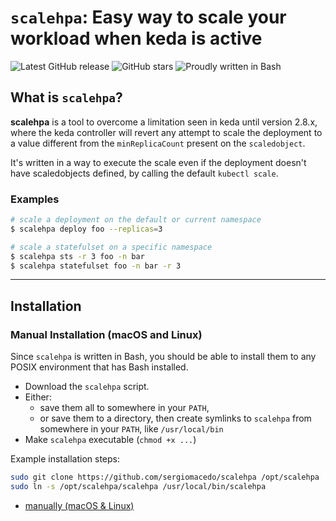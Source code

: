 # `scalehpa`: Easy way to scale your workload when keda is active

![Latest GitHub release](https://img.shields.io/github/release/sergiomacedo/scalehpa.svg)
![GitHub stars](https://img.shields.io/github/stars/sergiomacedo/scalehpa.svg?label=github%20stars)
![Proudly written in Bash](https://img.shields.io/badge/written%20in-bash-ff69b4.svg)

## What is `scalehpa`?

**scalehpa** is a tool to overcome a limitation seen in keda until version 2.8.x, where the keda controller will revert any attempt to scale the deployment to a value different from the `minReplicaCount` present on the `scaledobject`.

It's written in a way to execute the scale even if the deployment doesn't have scaledobjects defined, by calling the default `kubectl scale`.

### Examples

```sh
# scale a deployment on the default or current namespace
$ scalehpa deploy foo --replicas=3

# scale a statefulset on a specific namespace
$ scalehpa sts -r 3 foo -n bar
$ scalehpa statefulset foo -n bar -r 3
```
-----
## Installation

### Manual Installation (macOS and Linux)

Since `scalehpa` is written in Bash, you should be able to install them to any POSIX environment that has Bash installed.

- Download the `scalehpa` script.
- Either:
  - save them all to somewhere in your `PATH`,
  - or save them to a directory, then create symlinks to `scalehpa` from
    somewhere in your `PATH`, like `/usr/local/bin`
- Make `scalehpa` executable (`chmod +x ...`)

Example installation steps:

``` bash
sudo git clone https://github.com/sergiomacedo/scalehpa /opt/scalehpa
sudo ln -s /opt/scalehpa/scalehpa /usr/local/bin/scalehpa
```



- [manually (macOS & Linux)](#manual-installation-macos-and-linux)

